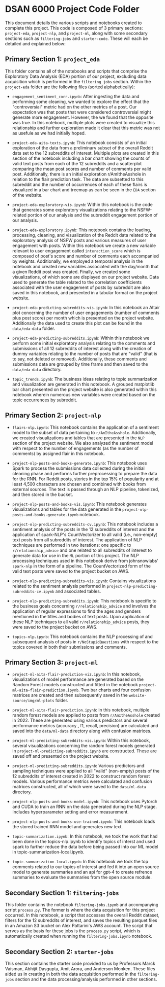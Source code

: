 # DSAN 6000 Project Code Folder

This document details the various scripts and notebooks created to complete this project. This code is composed of 3 primary sections: `project-eda`, `project-nlp`, and `project-ml`, along with some secondary sections such as `filtering-jobs` and `starter-code`. These will each be detailed and explained below:

## Primary Section 1: `project_eda`

This folder contains all of the notebooks and scripts that comprise the Exploratory Data Analysis (EDA) portion of our project, excluding data acquisition which is performed in the `filtering_jobs` section. Within the `project-eda` folder are the following files (sorted alphabetically):

* `engagement_sentiment_corr.ipynb`: After ingesting the data and performing some cleaning, we wanted to explore the effect that the "controversial" metric had on the other metrics of a post. Our expectation was that posts that were considered controversial might generate more engagement. However, the we found that the opposite was true. In this notebook, multiple plots were created to visualize this relationship and further exploration made it clear that this metric was not as usefule as we had initially hoped.

* `project-eda-aita-texts.ipynb`: This notebook consists of an initial exploration of the data from a preliminary subset of the overall Reddit data set to the 12 subreddits of interest. Multiple plots are created in this section of the notebook including a bar chart showing the counts of valid text posts from each of the 12 subreddits and a scatterplot comparing the mean post scores and number of comments per valid post. Additionally, there is an initial exploration r/AmItheAsshole in relation to the flair prediction task. The data are subsetted to this subreddit and the number of occurrences of each of these flairs is visualized in a bar chart and treemap as can be seen in the `EDA` section of the website.

* `project-eda-exploratory-vis.ipynb`: Within this notebook is the code that generates some exploratory visualizations relating to the NSFW-related portion of our analysis and the subreddit engagement portion of our analysis.

* `project-eda-exploratory.ipynb`: This notebook contains the loading, processing, cleaning, and visualization of the Reddit data related to the exploratory analysis of NSFW posts and various measures of user engagement with posts. Within this notebook we create a new variable relevant to user engagement called `interaction_score` which is composed of post's score and number of comments each accompanied by weights. Additionally, we employed a temporal analysis in the notebook and created new variables associated with the day/month that a given Reddit post was created. Finally, we created some visualizations, of which some are displayed on our project website. Data used to generate the table related to the correlation coefficients associated with the user engagement of posts by subreddit are also saved in this notebook, and presented in a tabular format on the project website.

* `project-eda-predicting-subreddits-vis.ipynb`: In this notebook an Altair plot concerning the number of user engagements (number of comments plus post score) per month which is presented on the project website. Additionally the data used to create this plot can be found in the `data/eda-data` folder.

* `project-eda-predicting-subreddits.ipynb`: Within this notebook we perform some initial exploratory analysis relating to the comments and submissions of all 12 subreddits of interest along with the creation of dummy variables relating to the number of posts that are "valid" (that is to say, not deleted or removed). Additionally, these comments and submissions data are grouped by time frame and then saved to the `data/eda-data` directory.

* `topic_trends.ipynb`: The business ideas relating to topic summarization and visualization are generated in this notebook. A grouped matplotlib bar chart presented on the project website is also generated within this notebook wherein numerous new variables were created based on the topic occurrences by subreddit.

## Primary Section 2: `project-nlp`

* `flairs-nlp.ipynb`: This notebook contains the application of a sentiment model to the subset of data pertaining to `r/AmItheAsshole`. Additionally, we created visualizations and tables that are presented in the `NLP` section of the project website. We also analyzed the sentiment model with respect to the number of engagements (as the number of comments) by assigned flair in this notebook.

* `project-nlp-posts-and-books-generate.ipynb`: This notebook uses Spark to process the submissions data collected during the initial cleaning phase and performs further preprocessing to prepare the data for the RNN. For Reddit posts, stories in the top 15% of popularity and at least 4,500 characters are chosen and combined with books from external sources. The text is passed through an NLP pipeline, tokenized, and then stored in the bucket.

* `project-nlp-posts-and-books-vis.ipynb`: This notebook generates visualizations and tables for the data generated in the `project-nlp-posts-and-books-generate.ipynb` notebook.

* `project-nlp-predicting-subreddits-cv.ipynb`: This notebook includes a sentiment analysis of the posts in the 12 subreddits of interest and the application of spark-NLP's CountVectorizer to all valid (i.e., non-empty) text posts from all subreddits of interest. The application of NLP techniques are performed in two iterations: one specific to `r/relationship_advice` and one related to all subreddits of interest to generate data for use in the `ML` portion of this project. The NLP processing techniques used in this notebook derive from johnsnowlabs' `spark-nlp` in the form of a pipeline. The CountVectorized form of the valid text posts were saved to the project bucket on AWS.

* `project-nlp-predicting-subreddits-vis.ipynb`: Contains visualizations related to the sentiment analysis performed in `project-nlp-predicting-subreddits-cv.ipynb` and associated tables.

* `project-nlp-predicting-subreddits.ipynb`: This notebook is specific to the business goals concerning `r/relationship_advice` and involves the application of regular expressions to find the ages and genders mentioned in the titles and bodies of text posts. Upon application of these NLP techniques to all valid `r/relationship_advice` posts, they were saved to the project bucket on AWS.

* `topics-nlp.ipynb`: This notebook contains the NLP processing of and subsequent analysis of posts in `r/NoStupidQuestions` with respect to the topics covered in both their submissions and comments.

## Primary Section 3: `project-ml`

* `project-ml-aita-flair-prediction-viz.ipynb`: In this notebook, visualizations of model performance are generated based on the Random Forest models constructed and fitted in the notebook `project-ml-aita-flair-prediction.ipynb`. Two bar charts and four confusion matrices are created and then subsequently saved in the `website-source/img/ml-plots` folder.

* `project-ml-aita-flair-prediction.ipynb`: In this notebook, multiple random forest models are applied to posts from `r/AmItheAsshole` created in 2022. These are generated using various predictors and several performance metrics (accuracy , f1, recall, precision) are calculated and saved into the `data/ml-data` directory along with confusion matrices.

* `project-ml-predicting-subreddits-vis.ipynb`: Within this notebook, several visualizations concerning the random forest models generated in `project-ml-predicting-subreddits.ipynb` are constructed. These are saved off and presented on the project website.

* `project-ml-predicting-subreddits.ipynb`: Various predictors and sampling techniques were applied to all "valid" (non-empty) posts of the 12 subreddits of interest created in 2022 to construct random forest models. Various performance metrics were calculated and confusion matrices constructed, all of which were saved to the `data/ml-data` directory.

* `project-nlp-posts-and-books-model.ipynb`: This notebook uses Pytorch and CUDA to train an RNN on the data generated during the NLP stage. Includes hyperparameter setting and error measurement.

* `project-nlp-posts-and-books-use-trained.ipynb`: This notebook loads the stored trained RNN model and generates new text.

* `topic-summarization.ipynb`: In this notebook, we took the work that had been done in the topics-nlp.ipynb to identify topics of interst and used spark to further reduce the data before being passed into our ML model in topic-summarization-local.ipynb.

* `topic-summarization-local.ipynb`: In this notebook we took the top comments related to our topics of interest and fed it into an open source model to generate summaries and an api for gpt-4 to create refrence summaries to evaluate the summaries from the open source module.

## Secondary Section 1: `filtering-jobs`

This folder contains the notebook `filtering-jobs.ipynb` and accompanying script `process.py`. The former is where the data acquisition for this project occurred. In this notebook, a script that accesses the overall Reddit dataset, filters for the 12 subreddits of interest, and saves the resulting parquet files in an Amazon S3 bucket on Alex Pattarini's AWS account. The script that serves as the basis for these jobs is the `process.py` script, which is automatically created when running the `filtering-jobs.ipynb` notebook.

## Secondary Section 2: `starter-jobs`

This section contains the starter code provided to us by Professors Marck Vaisman, Abhijit Dasgupta, Amit Arora, and Anderson Monken. These files aided us in creating in both the data acquisition performed in the `filtering-jobs` section and the data processing/analysis performed in other sections.


